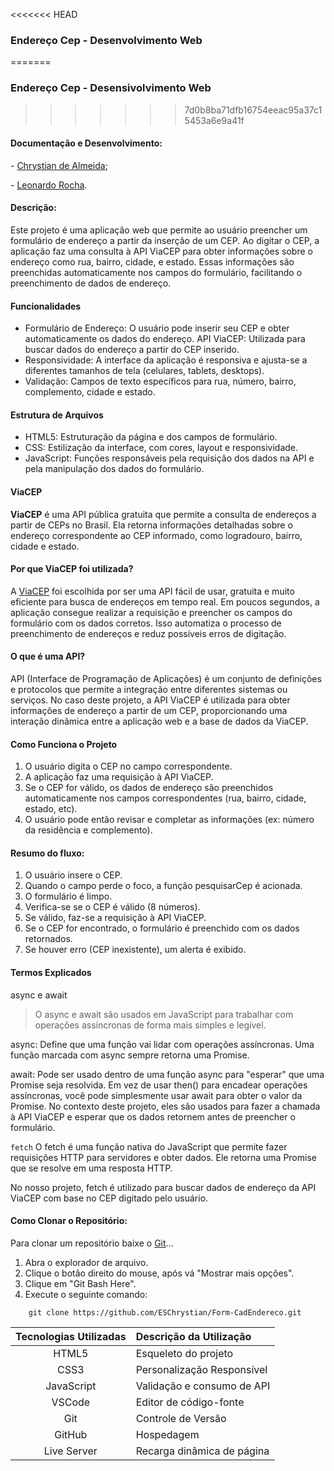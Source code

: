 <<<<<<< HEAD
### Endereço Cep - Desenvolvimento Web
=======
### Endereço Cep - Desensivolvimento Web
>>>>>>> 7d0b8ba71dfb16754eeac95a37c15453a6e9a41f

#### **Documentação e Desenvolvimento:**
\- [Chrystian de Almeida](https://github.com/ESChrystian);

\- [Leonardo Rocha](https://github.com/leonardossrocha).



#### Descrição:
Este projeto é uma aplicação web que permite ao usuário preencher um formulário de endereço a partir da inserção de um CEP. Ao digitar o CEP, a aplicação faz uma consulta à API ViaCEP para obter informações sobre o endereço como rua, bairro, cidade, e estado. Essas informações são preenchidas automaticamente nos campos do formulário, facilitando o preenchimento de dados de  endereço.

#### Funcionalidades
* Formulário de Endereço: O usuário pode inserir seu CEP e obter automaticamente os dados do endereço.
API ViaCEP: Utilizada para buscar dados do endereço a partir do CEP inserido.
* Responsividade: A interface da aplicação é responsiva e ajusta-se a diferentes tamanhos de tela (celulares, tablets, desktops).
* Validação: Campos de texto específicos para rua, número, bairro, complemento, cidade e estado.
#### Estrutura de Arquivos
* HTML5: Estruturação da página e dos campos de formulário.
* CSS: Estilização da interface, com cores, layout e responsividade.
* JavaScript: Funções responsáveis pela requisição dos dados na API e pela manipulação dos dados do formulário.

#### ViaCEP
**ViaCEP** é uma API pública gratuita que permite a consulta de endereços a partir de CEPs no Brasil. Ela retorna informações detalhadas sobre o endereço correspondente ao CEP informado, como logradouro, bairro, cidade e estado.

#### Por que ViaCEP foi utilizada?
A [ViaCEP](https://viacep.com.br/) foi escolhida por ser uma API fácil de usar, gratuita e muito eficiente para busca de endereços em tempo real. Em poucos segundos, a aplicação consegue realizar a requisição e preencher os campos do formulário com os dados corretos. Isso automatiza o processo de preenchimento de endereços e reduz possíveis erros de digitação.

#### O que é uma API?
API (Interface de Programação de Aplicações) é um conjunto de definições e protocolos que permite a integração entre diferentes sistemas ou serviços. No caso deste projeto, a API ViaCEP é utilizada para obter informações de endereço a partir de um CEP, proporcionando uma interação dinâmica entre a aplicação web e a base de dados da ViaCEP.

#### Como Funciona o Projeto
1. O usuário digita o CEP no campo correspondente.
2. A aplicação faz uma requisição à API ViaCEP.
3. Se o CEP for válido, os dados de endereço são preenchidos automaticamente nos campos correspondentes (rua, bairro, cidade, estado, etc).
4. O usuário pode então revisar e completar as informações (ex: número da residência e complemento).

#### Resumo do fluxo:
1. O usuário insere o CEP.
2. Quando o campo perde o foco, a função pesquisarCep é acionada.
3. O formulário é limpo.
4. Verifica-se se o CEP é válido (8 números).
5. Se válido, faz-se a requisição à API ViaCEP.
6. Se o CEP for encontrado, o formulário é preenchido com os dados retornados.
7. Se houver erro (CEP inexistente), um alerta é exibido.


#### Termos Explicados

async e await
> O async e await são usados em JavaScript para trabalhar com operações assíncronas de forma mais simples e legível.

async: Define que uma função vai lidar com operações assíncronas. Uma função marcada com async sempre retorna uma Promise.

await: Pode ser usado dentro de uma função async para "esperar" que uma Promise seja resolvida. Em vez de usar then() para encadear operações assíncronas, você pode simplesmente usar await para obter o valor da Promise.
No contexto deste projeto, eles são usados para fazer a chamada à API ViaCEP e esperar que os dados retornem antes de preencher o formulário.

``fetch``
O fetch é uma função nativa do JavaScript que permite fazer requisições HTTP para servidores e obter dados. Ele retorna uma Promise que se resolve em uma resposta HTTP.

No nosso projeto, fetch é utilizado para buscar dados de endereço da API ViaCEP com base no CEP digitado pelo usuário.

#### Como Clonar o Repositório:
Para clonar um repositório baixe o [Git](https://git-scm.com/downloads)...
1. Abra o explorador de arquivo.
2. Clique o botão direito do mouse, após vá "Mostrar mais opções".
3. Clique em "Git Bash Here".
4. Execute o seguinte comando:

`````
    git clone https://github.com/ESChrystian/Form-CadEndereco.git
`````


|Tecnologias Utilizadas | Descrição da Utilização|
| :------------------: | :--------|
| HTML5 | Esqueleto do projeto  |
|CSS3 | Personalização Responsível  |
| JavaScript| Validação e consumo de API |
| VSCode| Editor de código-fonte |
| Git |Controle de Versão |
| GitHub| Hospedagem |
| Live Server | Recarga dinâmica de página |

